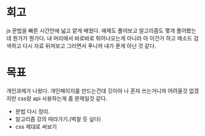 # 회고

js 문법을 빠른 시간안에 넓고 얕게 배웠다.
예제도 풀어보고 알고리즘도 몇개 풀어봤는데 뭔가가 뭔가다. 내 머리에서 바로바로 튀어나오는게 아니라 아 이건가 하고 메소드 검색하고 다시 자료 뒤져보고 그러면서 푸니까 내가 푼게 아닌 것 같다.

# 목표

개인과제가 나왔다. 개인페이지를 만드는건데 깃이야 나 혼자 쓰는거니까 어려울것 없겠지만 css랑 api 사용하는게 좀 문제일것 같다.

- 문법 다시 정리.
- 알고리즘 강의 따라가기.(벅찰 듯 싶다)
- css 제대로 써보기

